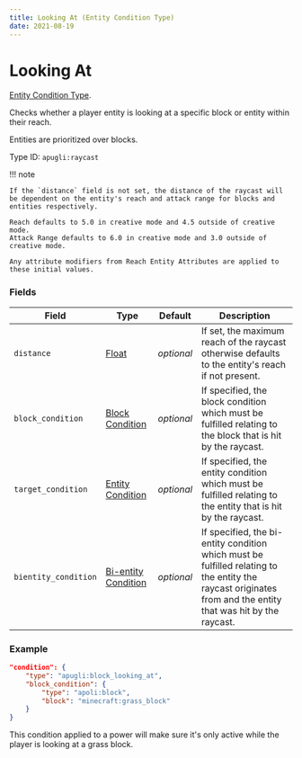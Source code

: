 ```yaml
---
title: Looking At (Entity Condition Type)
date: 2021-08-19
---
```


# Looking At

[Entity Condition Type](../entity_condition_types.md).

Checks whether a player entity is looking at a specific block or entity within their reach.

Entities are prioritized over blocks.

Type ID: `apugli:raycast`

!!! note

    If the `distance` field is not set, the distance of the raycast will be dependent on the entity's reach and attack range for blocks and entities respectively.

    Reach defaults to 5.0 in creative mode and 4.5 outside of creative mode.
    Attack Range defaults to 6.0 in creative mode and 3.0 outside of creative mode.

    Any attribute modifiers from Reach Entity Attributes are applied to these initial values.

### Fields

Field  | Type | Default | Description
-------|------|---------|-------------
`distance` | [Float](https://origins.readthedocs.io/en/latest/types/data_types/float/) | *optional* | If set, the maximum reach of the raycast otherwise defaults to the entity's reach if not present. |
`block_condition` | [Block Condition](https://origins.readthedocs.io/en/latest/types/block_condition_types/) | *optional* | If specified, the block condition which must be fulfilled relating to the block that is hit by the raycast.
`target_condition` | [Entity Condition](https://origins.readthedocs.io/en/latest/types/entity_condition_types/) | *optional* | If specified, the entity condition which must be fulfilled relating to the entity that is hit by the raycast.
`bientity_condition` | [Bi-entity Condition](https://origins.readthedocs.io/en/latest/types/bientity_condition_types/) | *optional* | If specified, the bi-entity condition which must be fulfilled relating to the entity the raycast originates from and the entity that was hit by the raycast.

### Example
```json
"condition": {
    "type": "apugli:block_looking_at",
    "block_condition": {
        "type": "apoli:block",
        "block": "minecraft:grass_block"
    }
}
```
This condition applied to a power will make sure it's only active while the player is looking at a grass block.